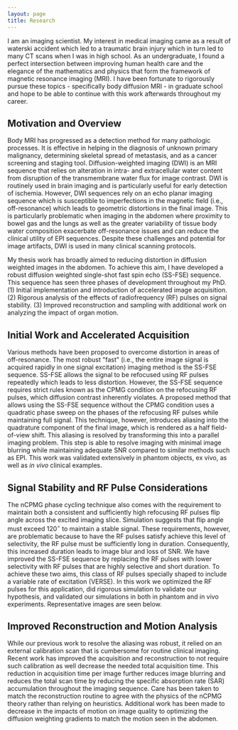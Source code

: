 ```yaml
---
layout: page
title: Research	
---
```


I am an imaging scientist.  My interest in medical imaging came as a result of waterski accident which led to a traumatic brain injury which in turn led to many CT scans when I was in high school.  As an undergraduate, I found a perfect intersection between improving human health care and the elegance of the mathematics and physics that form the framework of magnetic resonance imaging (MRI).  I have been fortunate to rigorously pursue these topics - specifically body diffusion MRI - in graduate school and hope to be able to continue with this work afterwards throughout my career.  

## Motivation and Overview
Body MRI has progressed as a detection method for many pathologic processes. It is effective in helping in the diagnosis of unknown primary malignancy, determining skeletal spread of metastasis, and as a cancer screening and staging tool. Diffusion-weighted imaging (DWI) is an MRI sequence that relies on alteration in intra- and extracellular water content from disruption of the transmembrane water flux for image contrast.  DWI is routinely used in brain imaging and is particularly useful for early detection of ischemia.  However, DWI sequences rely on an echo planar imaging sequence which is susceptible to imperfections in the magnetic field (i.e., off-resonance) which leads to geometric distortions in the final image.  This is particularly problematic when imaging in the abdomen where proximity to bowel gas and the lungs as well as the greater variability of tissue body water composition exacerbate off-resonance issues and can reduce the clinical utility of EPI sequences.  Despite these challenges and potential for image artifacts, DWI is used in many clinical scanning protocols. 

My thesis work has broadly aimed to reducing distortion in diffusion weighted images in the abdomen.  To achieve this aim, I have developed a robust diffusion weighted single-shot fast spin echo (SS-FSE) sequence.  This sequence has seen three phases of development throughout my PhD.  (1) Initial implementation and introduction of accelerated image acquisition.  (2) Rigorous analysis of the effects of radiofrequency (RF) pulses on signal stability.  (3)  Improved reconstruction and sampling with additional work on analyzing the impact of organ motion.

## Initial Work and Accelerated Acquisition
Various methods have been proposed to overcome distortion in areas of off-resonance.  The most robust "fast" (i.e., the entire image signal is acquired rapidly in one signal excitation) imaging method is the SS-FSE sequence.  SS-FSE allows the signal to be refocused using RF pulses repeatedly which leads to less distortion.  However, the SS-FSE sequence requires strict rules known as the CPMG condition on the refocusing RF pulses, which diffusion contrast inherently violates.  A proposed method that allows using the SS-FSE sequence without the CPMG condition uses a quadratic phase sweep on the phases of the refocusing RF pulses while maintaining full signal.  This technique, however, introduces aliasing into the quadrature component of the final image, which is rendered as a half field-of-view shift.  This aliasing is resolved by transforming this into a parallel imaging problem.  This step is able to resolve imaging with minimal image blurring while maintaining adequate SNR compared to similar methods such as EPI. This work was validated extensively in phantom objects, ex vivo, as well as *in vivo* clinical examples.  

## Signal Stability and RF Pulse Considerations
The nCPMG phase cycling technique also comes with the requirement to maintain both a consistent and sufficiently high refocusing RF pulses flip angle across the excited imaging slice.  Simulation suggests that flip angle must exceed 120$^\circ$ to maintain a stable signal.  These requirements, however, are problematic because to have the RF pulses satisfy achieve this level of selectivity, the RF pulse must be sufficiently long in duration.  Consequently, this increased duration leads to image blur and loss of SNR.  We have improved the SS-FSE sequence by replacing the RF pulses with lower selectivity with RF pulses that are highly selective and short duration.  To achieve these two aims, this class of RF pulses specially shaped to include a variable rate of excitation (VERSE).  In this work we optimized the RF pulses for this application, did rigorous simulation to validate our hypothesis, and validated our simulations in both in phantom and in vivo experiments.  Representative images are seen below.

## Improved Reconstruction and Motion Analysis
While our previous work to resolve the aliasing was robust, it relied on an external calibration scan that is cumbersome for routine clinical imaging.  Recent work has improved the acquisition and reconstruction to not require such calibration as well decrease the needed total acquisition time.  This reduction in acquisition time per image further reduces image blurring and reduces the total scan time by reducing the specific absorption rate (SAR) accumulation throughout the imaging sequence.  Care has been taken to match the reconstruction routine to agree with the physics of the nCPMG theory rather than relying on heuristics. Additional work has been made to decrease in the impacts of motion on image quality to optimizing the diffusion weighting gradients to match the motion seen in the abdomen.  


